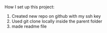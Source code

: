 How I set up this project:

1. Created new repo on github with my ssh key
2. Used git clone locally inside the parent folder
3. made readme file